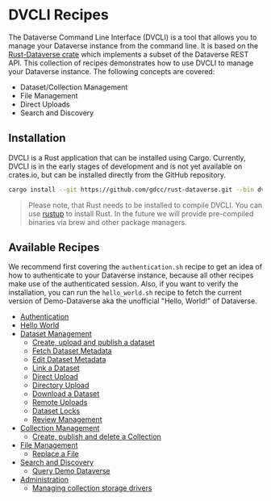 # DVCLI Recipes

The Dataverse Command Line Interface (DVCLI) is a tool that allows you to manage your Dataverse instance from the command line. It is based on the [Rust-Dataverse crate](https://github.com/gdcc/rust-dataverse) which implements a subset of the Dataverse REST API. This collection of recipes demonstrates how to use DVCLI to manage your Dataverse instance. The following concepts are covered:

- Dataset/Collection Management
- File Management
- Direct Uploads
- Search and Discovery

## Installation

DVCLI is a Rust application that can be installed using Cargo. Currently, DVCLI is in the early stages of development and is not yet available on crates.io, but can be installed directly from the GitHub repository.

```bash
cargo install --git https://github.com/gdcc/rust-dataverse.git --bin dvcli
```

> Please note, that Rust needs to be installed to compile DVCLI. You can use [rustup](https://rustup.rs/) to install Rust. In the future we will provide pre-compiled binaries via brew and other package managers.

## Available Recipes

We recommend first covering the `authentication.sh` recipe to get an idea of how to authenticate to your Dataverse instance, because all other recipes make use of the authenticated session. Also, if you want to verify the installation, you can run the `hello_world.sh` recipe to fetch the current version of Demo-Dataverse aka the unofficial "Hello, World!" of Dataverse.

- [Authentication](./authentication.sh)
- [Hello World](./hello_world.sh)
- [Dataset Management](./datasets)
  - [Create, upload and publish a dataset](./datasets/create_upload_publish_dataset.sh)
  - [Fetch Dataset Metadata](./datasets/dataset_metadata.sh)
  - [Edit Dataset Metadata](./datasets/edit_dataset.sh)
  - [Link a Dataset](./datasets/link.sh)
  - [Direct Upload](./datasets/direct_upload.sh)
  - [Directory Upload](./datasets/directory_upload.sh)
  - [Download a Dataset](./datasets/download.sh)
  - [Remote Uploads](./datasets/remote_upload.sh)
  - [Dataset Locks](./datasets/locks.sh)
  - [Review Management](./datasets/review.sh)
- [Collection Management](./collections)
  - [Create, publish and delete a Collection](./collections/create_publish_delete_collection.sh)
- [File Management](./files)
  - [Replace a File](./files/replace_file.sh)
- [Search and Discovery](./search)
  - [Query Demo Dataverse](./search/search_demo_dv.sh)
- [Administration](./admin)
  - [Managing collection storage drivers](./admin/storage_drivers.sh)
